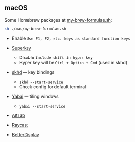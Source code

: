 ## macOS

Some Homebrew packages at [my-brew-formulae.sh]:
```sh
sh ./mac/my-brew-formulae.sh
```

- Enable `Use F1, F2, etc. keys as standard function keys`

- [Superkey]
  - Disable `Include shift in hyper key`
  - Hyper key will be `Ctrl + Option + Cmd` (used in skhd)
- [skhd] — key bindings
  - `skhd --start-service`
  - Check config for default terminal
- [Yabai] — tiling windows
  - `yabai --start-service`
- [AltTab]
- [Raycast]
- [BetterDisplay]

[Superkey]: https://superkey.app/
[Yabai]: https://github.com/koekeishiya/yabai
[skhd]: https://github.com/koekeishiya/skhd
[AltTab]: https://alt-tab-macos.netlify.app/
[Raycast]: https://raycast.com/
[BetterDisplay]: https://github.com/waydabber/BetterDisplay

[my-brew-formulae.sh]: mac/my-brew-formulae.sh
